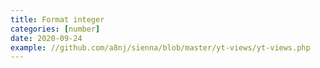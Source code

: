 ```yaml
---
title: Format integer
categories: [number]
date: 2020-09-24
example: //github.com/a8nj/sienna/blob/master/yt-views/yt-views.php
---
```

